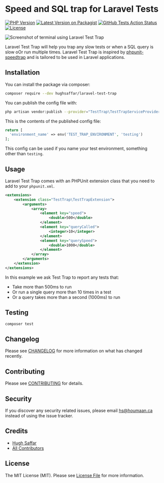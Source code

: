 # Speed and SQL trap for Laravel Tests

[![PHP Version](https://img.shields.io/packagist/php-v/hughsaffar/laravel-test-trap)](https://packagist.org/packages/spatie/laravel-test-trap)
[![Latest Version on Packagist](https://img.shields.io/packagist/v/hughsaffar/laravel-test-trap)](https://packagist.org/packages/spatie/laravel-test-trap)
[![GitHub Tests Action Status](https://img.shields.io/github/workflow/status/hughsaffar/laravel-test-trap/Tests)](https://github.com/hughsaffar/laravel-test-trap/actions?query=workflow%3ATests+branch%3Amaster)
[![License](https://img.shields.io/packagist/l/hughsaffar/laravel-test-trap)](https://packagist.org/packages/spatie/laravel-test-trap)

![Screenshot of terminal using Laravel Test Trap](https://i.imgur.com/a6hoowt.png)

Laravel Test Trap will help you trap any slow tests or when a SQL query is slow oOr run multiple times. 
Laravel Test Trap is inspired by [phpunit-speedtrap](https://github.com/johnkary/phpunit-speedtrap) and is tailored to be used in Laravel applications. 

## Installation

You can install the package via composer:

```bash
composer require --dev hughsaffar/laravel-test-trap
```

You can publish the config file with:
```bash
php artisan vendor:publish --provider="TestTrap\TestTrapServiceProvider" --tag="config"
```

This is the contents of the published config file:

```php
return [
  'environment_name' => env('TEST_TRAP_ENVIRONMENT', 'testing')
];
```

This config can be used if you name your test environment, something other than `testing`.

## Usage

Laravel Test Trap comes with an PHPUnit extension class that you need to add to your `phpunit.xml`.

``` xml
<extensions>
    <extension class="TestTrap\TestTrapExtension">
        <arguments>
            <array>
                <element key="speed">
                    <double>500</double>
                </element>
                <element key="queryCalled">
                    <integer>10</integer>
                </element>
                <element key="querySpeed">
                    <double>1000</double>
                </element>
            </array>
        </arguments>
    </extension>
</extensions>
```

In this example we ask Test Trap to report any tests that:

- Take more than 500ms to run
- Or run a single query more than 10 times in a test
- Or a query takes more than a second (1000ms) to run

## Testing

``` bash
composer test
```

## Changelog

Please see [CHANGELOG](CHANGELOG.md) for more information on what has changed recently.

## Contributing

Please see [CONTRIBUTING](CONTRIBUTING.md) for details.

## Security

If you discover any security related issues, please email hs@houmaan.ca instead of using the issue tracker.

## Credits

- [Hugh Saffar](https://github.com/hughsaffar)
- [All Contributors](../../contributors)

## License

The MIT License (MIT). Please see [License File](LICENSE.md) for more information.
